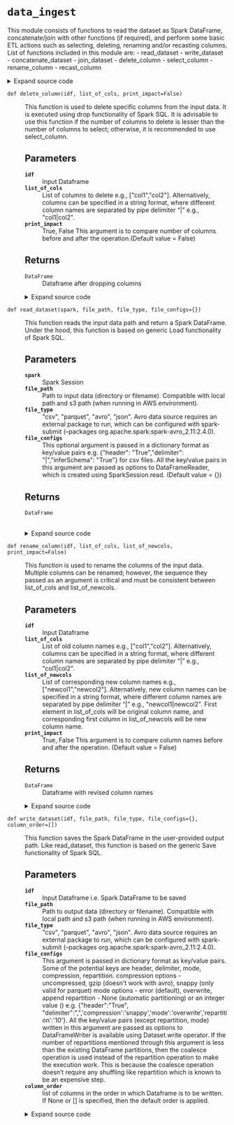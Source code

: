 # <code>data_ingest</code>
<p>This module consists of functions to read the dataset as Spark DataFrame, concatenate/join with other functions (if required),
and perform some basic ETL actions such as selecting, deleting, renaming and/or recasting columns. List of functions included in this module are:
- read_dataset
- write_dataset
- concatenate_dataset
- join_dataset
- delete_column
- select_column
- rename_column
- recast_column</p>
<details class="source">
<summary>
<span>Expand source code</span>
</summary>
<pre>
```python
# coding=utf-8
"""
This module consists of functions to read the dataset as Spark DataFrame, concatenate/join with other functions (if required), 
and perform some basic ETL actions such as selecting, deleting, renaming and/or recasting columns. List of functions included in this module are: 
- read_dataset 
- write_dataset 
- concatenate_dataset 
- join_dataset 
- delete_column 
- select_column 
- rename_column 
- recast_column 
"""
import pyspark.sql.functions as F
from pyspark.sql import DataFrame
from anovos.shared.utils import pairwise_reduce


def read_dataset(spark, file_path, file_type, file_configs={}):
    """
    This function reads the input data path and return a Spark DataFrame. Under the hood, this function is based
    on generic Load functionality of Spark SQL.

    Parameters
    ----------
    spark
        Spark Session
    file_path
        Path to input data (directory or filename).
        Compatible with local path and s3 path (when running in AWS environment).
    file_type
        "csv", "parquet", "avro", "json".
        Avro data source requires an external package to run, which can be configured with spark-submit
        (--packages org.apache.spark:spark-avro_2.11:2.4.0).
    file_configs
        This optional argument is passed in a dictionary format as key/value pairs
        e.g. {"header": "True","delimiter": "|","inferSchema": "True"} for csv files.
        All the key/value pairs in this argument are passed as options to DataFrameReader,
        which is created using SparkSession.read. (Default value = {})

    Returns
    -------
    DataFrame

    """
    odf = spark.read.format(file_type).options(**file_configs).load(file_path)
    return odf


def write_dataset(idf, file_path, file_type, file_configs={}, column_order=[]):
    """
    This function saves the Spark DataFrame in the user-provided output path. Like read_dataset, this function is
    based on the generic Save functionality of Spark SQL.

    Parameters
    ----------
    idf
        Input Dataframe i.e. Spark DataFrame to be saved
    file_path
        Path to output data (directory or filename). Compatible with local path and s3 path (when running in AWS environment).
    file_type
        "csv", "parquet", "avro", "json".
        Avro data source requires an external package to run, which can be configured with spark-submit
        (--packages org.apache.spark:spark-avro_2.11:2.4.0).
    file_configs
        This argument is passed in dictionary format as key/value pairs. Some of the potential keys are header, delimiter,
        mode, compression, repartition.
        compression options - uncompressed, gzip (doesn't work with avro), snappy (only valid for parquet)
        mode options - error (default), overwrite, append repartition - None (automatic partitioning) or an integer value ()
        e.g. {"header":"True", "delimiter":",",'compression':'snappy','mode':'overwrite','repartition':'10'}.
        All the key/value pairs (except repartition, mode) written in this argument are passed as options to DataFrameWriter is available using
        Dataset.write operator. If the number of repartitions mentioned through this argument is less than the existing
        DataFrame partitions, then the coalesce operation is used instead of the repartition operation to make the
        execution work. This is because the coalesce operation doesn’t require any shuffling like repartition which is known to be an expensive step.
    column_order
        list of columns in the order in which Dataframe is to be written. If None or [] is specified, then the default order is applied.

    """

    if not column_order:
        column_order = idf.columns
    else:
        if not isinstance(column_order, list):
            raise TypeError("Invalid input type for column_order argument")
        if len(column_order) != len(idf.columns):
            raise ValueError(
                "Count of column(s) specified in column_order argument do not match Dataframe"
            )
        diff_cols = [x for x in column_order if x not in set(idf.columns)]
        if diff_cols:
            raise ValueError(
                "Column(s) specified in column_order argument not found in Dataframe: "
                + str(diff_cols)
            )

    mode = file_configs["mode"] if "mode" in file_configs else "error"
    repartition = (
        int(file_configs["repartition"]) if "repartition" in file_configs else None
    )

    if repartition is None:
        idf.select(column_order).write.format(file_type).options(**file_configs).save(
            file_path, mode=mode
        )
    else:
        exist_parts = idf.rdd.getNumPartitions()
        req_parts = int(repartition)
        if req_parts > exist_parts:
            idf.select(column_order).repartition(req_parts).write.format(
                file_type
            ).options(**file_configs).save(file_path, mode=mode)
        else:
            idf.select(column_order).coalesce(req_parts).write.format(
                file_type
            ).options(**file_configs).save(file_path, mode=mode)


def concatenate_dataset(*idfs, method_type="name"):
    """
    This function combines multiple dataframes into a single dataframe. A pairwise concatenation is performed on
    the dataframes, instead of adding one dataframe at a time to the bigger dataframe. This function leverages union
    functionality of Spark SQL.

    Parameters
    ----------
    *idfs
        All dataframes to be concatenated (with the first dataframe columns)
    method_type
        "index", "name". This argument needs to be passed as a keyword argument.
        The “index” method concatenates the dataframes by the column index (without shuffling columns).
        If the sequence of column is not fixed among the dataframe, this method should be avoided.
        The “name” method concatenates after shuffling and arranging columns as per the first dataframe order.
        First dataframe passed under idfs will define the final columns in the concatenated dataframe, and
        will throw error if any column in first dataframe is not available in any of other dataframes. (Default value = "name")

    Returns
    -------
    DataFrame
        Concatenated dataframe

    """
    if method_type not in ["index", "name"]:
        raise TypeError("Invalid input for concatenate_dataset method")
    if method_type == "name":
        odf = pairwise_reduce(
            lambda idf1, idf2: idf1.union(idf2.select(idf1.columns)), idfs
        )  # odf = reduce(DataFrame.unionByName, idfs) # only if exact no. of columns
    else:
        odf = pairwise_reduce(DataFrame.union, idfs)
    return odf


def join_dataset(*idfs, join_cols, join_type):
    """
    This function joins multiple dataframes into a single dataframe by joining key column(s). For optimization, Pairwise joining is
    done on the dataframes, instead of joining individual dataframes to the bigger dataframe. This function leverages
    join functionality of Spark SQL.

    Parameters
    ----------
    idfs
        All dataframes to be joined
    join_cols
        Key column(s) to join all dataframes together.
        In case of multiple key columns to join, they can be passed in a list format or
        a string format where different column names are separated by pipe delimiter “|” e.g. "col1|col2".
    join_type
        "inner", “full”, “left”, “right”, “left_semi”, “left_anti”

    Returns
    -------
    DataFrame
        Joined dataframe

    """
    if isinstance(join_cols, str):
        join_cols = [x.strip() for x in join_cols.split("|")]

    list_of_df_cols = [x.columns for x in idfs]
    list_of_all_cols = [x for sublist in list_of_df_cols for x in sublist]
    list_of_nonjoin_cols = [x for x in list_of_all_cols if x not in join_cols]

    if len(list_of_nonjoin_cols) != (
        len(list_of_all_cols) - (len(list_of_df_cols) * len(join_cols))
    ):
        raise ValueError("Specified join_cols do not match all the Input Dataframe(s)")

    if len(list_of_nonjoin_cols) != len(set(list_of_nonjoin_cols)):
        raise ValueError(
            "Duplicate column(s) present in non joining column(s) in Input Dataframe(s)"
        )

    odf = pairwise_reduce(
        lambda idf1, idf2: idf1.join(idf2, join_cols, join_type), idfs
    )
    return odf


def delete_column(idf, list_of_cols, print_impact=False):
    """
    This function is used to delete specific columns from the input data. It is executed using drop functionality
    of Spark SQL. It is advisable to use this function if the number of columns to delete is lesser than the number
    of columns to select; otherwise, it is recommended to use select_column.

    Parameters
    ----------
    idf
        Input Dataframe
    list_of_cols
        List of columns to delete e.g., ["col1","col2"].
        Alternatively, columns can be specified in a string format,
        where different column names are separated by pipe delimiter “|” e.g., "col1|col2".
    print_impact
        True, False
        This argument is to compare number of columns before and after the operation.(Default value = False)

    Returns
    -------
    DataFrame
        Dataframe after dropping columns

    """
    if isinstance(list_of_cols, str):
        list_of_cols = [x.strip() for x in list_of_cols.split("|")]
    list_of_cols = list(set(list_of_cols))

    odf = idf.drop(*list_of_cols)

    if print_impact:
        print("Before: \nNo. of Columns- ", len(idf.columns))
        print(idf.columns)
        print("After: \nNo. of Columns- ", len(odf.columns))
        print(odf.columns)
    return odf


def select_column(idf, list_of_cols, print_impact=False):
    """
    This function is used to select specific columns from the input data. It is executed using select operation of
    spark dataframe. It is advisable to use this function if the number of columns to select is lesser than the
    number of columns to drop; otherwise, it is recommended to use delete_column.

    Parameters
    ----------
    idf
        Input Dataframe
    list_of_cols
        List of columns to select e.g., ["col1","col2"].
        Alternatively, columns can be specified in a string format,
        where different column names are separated by pipe delimiter “|” e.g., "col1|col2".
    print_impact
        True, False
        This argument is to compare number of columns before and after the operation.(Default value = False)

    Returns
    -------
    DataFrame
        Dataframe with the selected columns

    """
    if isinstance(list_of_cols, str):
        list_of_cols = [x.strip() for x in list_of_cols.split("|")]
    list_of_cols = list(set(list_of_cols))

    odf = idf.select(list_of_cols)

    if print_impact:
        print("Before: \nNo. of Columns-", len(idf.columns))
        print(idf.columns)
        print("\nAfter: \nNo. of Columns-", len(odf.columns))
        print(odf.columns)
    return odf


def rename_column(idf, list_of_cols, list_of_newcols, print_impact=False):
    """
    This function is used to rename the columns of the input data. Multiple columns can be renamed; however,
    the sequence they passed as an argument is critical and must be consistent between list_of_cols and
    list_of_newcols.

    Parameters
    ----------
    idf
        Input Dataframe
    list_of_cols
        List of old column names e.g., ["col1","col2"].
        Alternatively, columns can be specified in a string format,
        where different column names are separated by pipe delimiter “|” e.g., "col1|col2".
    list_of_newcols
        List of corresponding new column names e.g., ["newcol1","newcol2"].
        Alternatively, new column names can be specified in a string format,
        where different column names are separated by pipe delimiter “|” e.g., "newcol1|newcol2".
        First element in list_of_cols will be original column name, and corresponding first column in list_of_newcols will be new column name.
    print_impact
        True, False
        This argument is to compare column names before and after the operation. (Default value = False)

    Returns
    -------
    DataFrame
        Dataframe with revised column names

    """
    if isinstance(list_of_cols, str):
        list_of_cols = [x.strip() for x in list_of_cols.split("|")]
    if isinstance(list_of_newcols, str):
        list_of_newcols = [x.strip() for x in list_of_newcols.split("|")]

    mapping = dict(zip(list_of_cols, list_of_newcols))
    odf = idf.select([F.col(i).alias(mapping.get(i, i)) for i in idf.columns])

    if print_impact:
        print("Before: \nNo. of Columns- ", len(idf.columns))
        print(idf.columns)
        print("After: \nNo. of Columns- ", len(odf.columns))
        print(odf.columns)
    return odf


def recast_column(idf, list_of_cols, list_of_dtypes, print_impact=False):
    """
    This function is used to modify the datatype of columns. Multiple columns can be cast; however,
    the sequence they passed as argument is critical and needs to be consistent between list_of_cols and
    list_of_dtypes.

    Parameters
    ----------
    idf
        Input Dataframe
    list_of_cols
        List of columns to cast e.g., ["col1","col2"].
        Alternatively, columns can be specified in a string format,
        where different column names are separated by pipe delimiter “|” e.g., "col1|col2".
    list_of_dtypes
        List of corresponding datatypes e.g., ["type1","type2"].
        Alternatively, datatypes can be specified in a string format,
        where they are separated by pipe delimiter “|” e.g., "type1|type2".
        First element in list_of_cols will column name and corresponding element in list_of_dtypes
        will be new datatypes such as "float", "integer", "long", "string", "double", decimal" etc.
        Datatypes are case insensitive e.g. float or Float are treated as same.
    print_impact
        True, False
        This argument is to compare schema before and after the operation. (Default value = False)

    Returns
    -------
    DataFrame
        Dataframe with revised datatypes

    """
    if isinstance(list_of_cols, str):
        list_of_cols = [x.strip() for x in list_of_cols.split("|")]
    if isinstance(list_of_dtypes, str):
        list_of_dtypes = [x.strip() for x in list_of_dtypes.split("|")]

    odf = idf
    for i, j in zip(list_of_cols, list_of_dtypes):
        odf = odf.withColumn(i, F.col(i).cast(j))

    if print_impact:
        print("Before: ")
        idf.printSchema()
        print("After: ")
        odf.printSchema()
    return odf
```
</pre>
</details>
## Functions
<dl>
<dt id="anovos.data_ingest.data_ingest.concatenate_dataset"><code class="name flex hljs csharp">
<span class="k">def</span> <span class="nf"><span class="ident">concatenate_dataset</span></span>(<span class="n">*idfs, method_type='name')</span>
</code></dt>
<dd>
<div class="desc"><p>This function combines multiple dataframes into a single dataframe. A pairwise concatenation is performed on
the dataframes, instead of adding one dataframe at a time to the bigger dataframe. This function leverages union
functionality of Spark SQL.</p>
<h2 id="parameters">Parameters</h2>
<dl>
<dt><strong><code>*idfs</code></strong></dt>
<dd>All dataframes to be concatenated (with the first dataframe columns)</dd>
<dt><strong><code>method_type</code></strong></dt>
<dd>"index", "name". This argument needs to be passed as a keyword argument.
The “index” method concatenates the dataframes by the column index (without shuffling columns).
If the sequence of column is not fixed among the dataframe, this method should be avoided.
The “name” method concatenates after shuffling and arranging columns as per the first dataframe order.
First dataframe passed under idfs will define the final columns in the concatenated dataframe, and
will throw error if any column in first dataframe is not available in any of other dataframes. (Default value = "name")</dd>
</dl>
<h2 id="returns">Returns</h2>
<dl>
<dt><code>DataFrame</code></dt>
<dd>Concatenated dataframe</dd>
</dl></div>
<details class="source">
<summary>
<span>Expand source code</span>
</summary>
<pre>
```python
def concatenate_dataset(*idfs, method_type="name"):
    """
    This function combines multiple dataframes into a single dataframe. A pairwise concatenation is performed on
    the dataframes, instead of adding one dataframe at a time to the bigger dataframe. This function leverages union
    functionality of Spark SQL.

    Parameters
    ----------
    *idfs
        All dataframes to be concatenated (with the first dataframe columns)
    method_type
        "index", "name". This argument needs to be passed as a keyword argument.
        The “index” method concatenates the dataframes by the column index (without shuffling columns).
        If the sequence of column is not fixed among the dataframe, this method should be avoided.
        The “name” method concatenates after shuffling and arranging columns as per the first dataframe order.
        First dataframe passed under idfs will define the final columns in the concatenated dataframe, and
        will throw error if any column in first dataframe is not available in any of other dataframes. (Default value = "name")

    Returns
    -------
    DataFrame
        Concatenated dataframe

    """
    if method_type not in ["index", "name"]:
        raise TypeError("Invalid input for concatenate_dataset method")
    if method_type == "name":
        odf = pairwise_reduce(
            lambda idf1, idf2: idf1.union(idf2.select(idf1.columns)), idfs
        )  # odf = reduce(DataFrame.unionByName, idfs) # only if exact no. of columns
    else:
        odf = pairwise_reduce(DataFrame.union, idfs)
    return odf
```
</pre>
</details>
</dd>
<dt id="anovos.data_ingest.data_ingest.delete_column"><code class="name flex hljs csharp">
<span class="k">def</span> <span class="nf"><span class="ident">delete_column</span></span>(<span class="n">idf, list_of_cols, print_impact=False)</span>
</code></dt>
<dd>
<div class="desc"><p>This function is used to delete specific columns from the input data. It is executed using drop functionality
of Spark SQL. It is advisable to use this function if the number of columns to delete is lesser than the number
of columns to select; otherwise, it is recommended to use select_column.</p>
<h2 id="parameters">Parameters</h2>
<dl>
<dt><strong><code>idf</code></strong></dt>
<dd>Input Dataframe</dd>
<dt><strong><code>list_of_cols</code></strong></dt>
<dd>List of columns to delete e.g., ["col1","col2"].
Alternatively, columns can be specified in a string format,
where different column names are separated by pipe delimiter “|” e.g., "col1|col2".</dd>
<dt><strong><code>print_impact</code></strong></dt>
<dd>True, False
This argument is to compare number of columns before and after the operation.(Default value = False)</dd>
</dl>
<h2 id="returns">Returns</h2>
<dl>
<dt><code>DataFrame</code></dt>
<dd>Dataframe after dropping columns</dd>
</dl></div>
<details class="source">
<summary>
<span>Expand source code</span>
</summary>
<pre>
```python
def delete_column(idf, list_of_cols, print_impact=False):
    """
    This function is used to delete specific columns from the input data. It is executed using drop functionality
    of Spark SQL. It is advisable to use this function if the number of columns to delete is lesser than the number
    of columns to select; otherwise, it is recommended to use select_column.

    Parameters
    ----------
    idf
        Input Dataframe
    list_of_cols
        List of columns to delete e.g., ["col1","col2"].
        Alternatively, columns can be specified in a string format,
        where different column names are separated by pipe delimiter “|” e.g., "col1|col2".
    print_impact
        True, False
        This argument is to compare number of columns before and after the operation.(Default value = False)

    Returns
    -------
    DataFrame
        Dataframe after dropping columns

    """
    if isinstance(list_of_cols, str):
        list_of_cols = [x.strip() for x in list_of_cols.split("|")]
    list_of_cols = list(set(list_of_cols))

    odf = idf.drop(*list_of_cols)

    if print_impact:
        print("Before: \nNo. of Columns- ", len(idf.columns))
        print(idf.columns)
        print("After: \nNo. of Columns- ", len(odf.columns))
        print(odf.columns)
    return odf
```
</pre>
</details>
</dd>
<dt id="anovos.data_ingest.data_ingest.join_dataset"><code class="name flex hljs csharp">
<span class="k">def</span> <span class="nf"><span class="ident">join_dataset</span></span>(<span class="n">*idfs, join_cols, join_type)</span>
</code></dt>
<dd>
<div class="desc"><p>This function joins multiple dataframes into a single dataframe by joining key column(s). For optimization, Pairwise joining is
done on the dataframes, instead of joining individual dataframes to the bigger dataframe. This function leverages
join functionality of Spark SQL.</p>
<h2 id="parameters">Parameters</h2>
<dl>
<dt><strong><code>idfs</code></strong></dt>
<dd>All dataframes to be joined</dd>
<dt><strong><code>join_cols</code></strong></dt>
<dd>Key column(s) to join all dataframes together.
In case of multiple key columns to join, they can be passed in a list format or
a string format where different column names are separated by pipe delimiter “|” e.g. "col1|col2".</dd>
<dt><strong><code>join_type</code></strong></dt>
<dd>"inner", “full”, “left”, “right”, “left_semi”, “left_anti”</dd>
</dl>
<h2 id="returns">Returns</h2>
<dl>
<dt><code>DataFrame</code></dt>
<dd>Joined dataframe</dd>
</dl></div>
<details class="source">
<summary>
<span>Expand source code</span>
</summary>
<pre>
```python
def join_dataset(*idfs, join_cols, join_type):
    """
    This function joins multiple dataframes into a single dataframe by joining key column(s). For optimization, Pairwise joining is
    done on the dataframes, instead of joining individual dataframes to the bigger dataframe. This function leverages
    join functionality of Spark SQL.

    Parameters
    ----------
    idfs
        All dataframes to be joined
    join_cols
        Key column(s) to join all dataframes together.
        In case of multiple key columns to join, they can be passed in a list format or
        a string format where different column names are separated by pipe delimiter “|” e.g. "col1|col2".
    join_type
        "inner", “full”, “left”, “right”, “left_semi”, “left_anti”

    Returns
    -------
    DataFrame
        Joined dataframe

    """
    if isinstance(join_cols, str):
        join_cols = [x.strip() for x in join_cols.split("|")]

    list_of_df_cols = [x.columns for x in idfs]
    list_of_all_cols = [x for sublist in list_of_df_cols for x in sublist]
    list_of_nonjoin_cols = [x for x in list_of_all_cols if x not in join_cols]

    if len(list_of_nonjoin_cols) != (
        len(list_of_all_cols) - (len(list_of_df_cols) * len(join_cols))
    ):
        raise ValueError("Specified join_cols do not match all the Input Dataframe(s)")

    if len(list_of_nonjoin_cols) != len(set(list_of_nonjoin_cols)):
        raise ValueError(
            "Duplicate column(s) present in non joining column(s) in Input Dataframe(s)"
        )

    odf = pairwise_reduce(
        lambda idf1, idf2: idf1.join(idf2, join_cols, join_type), idfs
    )
    return odf
```
</pre>
</details>
</dd>
<dt id="anovos.data_ingest.data_ingest.read_dataset"><code class="name flex hljs csharp">
<span class="k">def</span> <span class="nf"><span class="ident">read_dataset</span></span>(<span class="n">spark, file_path, file_type, file_configs={})</span>
</code></dt>
<dd>
<div class="desc"><p>This function reads the input data path and return a Spark DataFrame. Under the hood, this function is based
on generic Load functionality of Spark SQL.</p>
<h2 id="parameters">Parameters</h2>
<dl>
<dt><strong><code>spark</code></strong></dt>
<dd>Spark Session</dd>
<dt><strong><code>file_path</code></strong></dt>
<dd>Path to input data (directory or filename).
Compatible with local path and s3 path (when running in AWS environment).</dd>
<dt><strong><code>file_type</code></strong></dt>
<dd>"csv", "parquet", "avro", "json".
Avro data source requires an external package to run, which can be configured with spark-submit
(&ndash;packages org.apache.spark:spark-avro_2.11:2.4.0).</dd>
<dt><strong><code>file_configs</code></strong></dt>
<dd>This optional argument is passed in a dictionary format as key/value pairs
e.g. {"header": "True","delimiter": "|","inferSchema": "True"} for csv files.
All the key/value pairs in this argument are passed as options to DataFrameReader,
which is created using SparkSession.read. (Default value = {})</dd>
</dl>
<h2 id="returns">Returns</h2>
<dl>
<dt><code>DataFrame</code></dt>
<dd>&nbsp;</dd>
</dl></div>
<details class="source">
<summary>
<span>Expand source code</span>
</summary>
<pre>
```python
def read_dataset(spark, file_path, file_type, file_configs={}):
    """
    This function reads the input data path and return a Spark DataFrame. Under the hood, this function is based
    on generic Load functionality of Spark SQL.

    Parameters
    ----------
    spark
        Spark Session
    file_path
        Path to input data (directory or filename).
        Compatible with local path and s3 path (when running in AWS environment).
    file_type
        "csv", "parquet", "avro", "json".
        Avro data source requires an external package to run, which can be configured with spark-submit
        (--packages org.apache.spark:spark-avro_2.11:2.4.0).
    file_configs
        This optional argument is passed in a dictionary format as key/value pairs
        e.g. {"header": "True","delimiter": "|","inferSchema": "True"} for csv files.
        All the key/value pairs in this argument are passed as options to DataFrameReader,
        which is created using SparkSession.read. (Default value = {})

    Returns
    -------
    DataFrame

    """
    odf = spark.read.format(file_type).options(**file_configs).load(file_path)
    return odf
```
</pre>
</details>
</dd>
<dt id="anovos.data_ingest.data_ingest.recast_column"><code class="name flex hljs csharp">
<span class="k">def</span> <span class="nf"><span class="ident">recast_column</span></span>(<span class="n">idf, list_of_cols, list_of_dtypes, print_impact=False)</span>
</code></dt>
<dd>
<div class="desc"><p>This function is used to modify the datatype of columns. Multiple columns can be cast; however,
the sequence they passed as argument is critical and needs to be consistent between list_of_cols and
list_of_dtypes.</p>
<h2 id="parameters">Parameters</h2>
<dl>
<dt><strong><code>idf</code></strong></dt>
<dd>Input Dataframe</dd>
<dt><strong><code>list_of_cols</code></strong></dt>
<dd>List of columns to cast e.g., ["col1","col2"].
Alternatively, columns can be specified in a string format,
where different column names are separated by pipe delimiter “|” e.g., "col1|col2".</dd>
<dt><strong><code>list_of_dtypes</code></strong></dt>
<dd>List of corresponding datatypes e.g., ["type1","type2"].
Alternatively, datatypes can be specified in a string format,
where they are separated by pipe delimiter “|” e.g., "type1|type2".
First element in list_of_cols will column name and corresponding element in list_of_dtypes
will be new datatypes such as "float", "integer", "long", "string", "double", decimal" etc.
Datatypes are case insensitive e.g. float or Float are treated as same.</dd>
<dt><strong><code>print_impact</code></strong></dt>
<dd>True, False
This argument is to compare schema before and after the operation. (Default value = False)</dd>
</dl>
<h2 id="returns">Returns</h2>
<dl>
<dt><code>DataFrame</code></dt>
<dd>Dataframe with revised datatypes</dd>
</dl></div>
<details class="source">
<summary>
<span>Expand source code</span>
</summary>
<pre>
```python
def recast_column(idf, list_of_cols, list_of_dtypes, print_impact=False):
    """
    This function is used to modify the datatype of columns. Multiple columns can be cast; however,
    the sequence they passed as argument is critical and needs to be consistent between list_of_cols and
    list_of_dtypes.

    Parameters
    ----------
    idf
        Input Dataframe
    list_of_cols
        List of columns to cast e.g., ["col1","col2"].
        Alternatively, columns can be specified in a string format,
        where different column names are separated by pipe delimiter “|” e.g., "col1|col2".
    list_of_dtypes
        List of corresponding datatypes e.g., ["type1","type2"].
        Alternatively, datatypes can be specified in a string format,
        where they are separated by pipe delimiter “|” e.g., "type1|type2".
        First element in list_of_cols will column name and corresponding element in list_of_dtypes
        will be new datatypes such as "float", "integer", "long", "string", "double", decimal" etc.
        Datatypes are case insensitive e.g. float or Float are treated as same.
    print_impact
        True, False
        This argument is to compare schema before and after the operation. (Default value = False)

    Returns
    -------
    DataFrame
        Dataframe with revised datatypes

    """
    if isinstance(list_of_cols, str):
        list_of_cols = [x.strip() for x in list_of_cols.split("|")]
    if isinstance(list_of_dtypes, str):
        list_of_dtypes = [x.strip() for x in list_of_dtypes.split("|")]

    odf = idf
    for i, j in zip(list_of_cols, list_of_dtypes):
        odf = odf.withColumn(i, F.col(i).cast(j))

    if print_impact:
        print("Before: ")
        idf.printSchema()
        print("After: ")
        odf.printSchema()
    return odf
```
</pre>
</details>
</dd>
<dt id="anovos.data_ingest.data_ingest.rename_column"><code class="name flex hljs csharp">
<span class="k">def</span> <span class="nf"><span class="ident">rename_column</span></span>(<span class="n">idf, list_of_cols, list_of_newcols, print_impact=False)</span>
</code></dt>
<dd>
<div class="desc"><p>This function is used to rename the columns of the input data. Multiple columns can be renamed; however,
the sequence they passed as an argument is critical and must be consistent between list_of_cols and
list_of_newcols.</p>
<h2 id="parameters">Parameters</h2>
<dl>
<dt><strong><code>idf</code></strong></dt>
<dd>Input Dataframe</dd>
<dt><strong><code>list_of_cols</code></strong></dt>
<dd>List of old column names e.g., ["col1","col2"].
Alternatively, columns can be specified in a string format,
where different column names are separated by pipe delimiter “|” e.g., "col1|col2".</dd>
<dt><strong><code>list_of_newcols</code></strong></dt>
<dd>List of corresponding new column names e.g., ["newcol1","newcol2"].
Alternatively, new column names can be specified in a string format,
where different column names are separated by pipe delimiter “|” e.g., "newcol1|newcol2".
First element in list_of_cols will be original column name, and corresponding first column in list_of_newcols will be new column name.</dd>
<dt><strong><code>print_impact</code></strong></dt>
<dd>True, False
This argument is to compare column names before and after the operation. (Default value = False)</dd>
</dl>
<h2 id="returns">Returns</h2>
<dl>
<dt><code>DataFrame</code></dt>
<dd>Dataframe with revised column names</dd>
</dl></div>
<details class="source">
<summary>
<span>Expand source code</span>
</summary>
<pre>
```python
def rename_column(idf, list_of_cols, list_of_newcols, print_impact=False):
    """
    This function is used to rename the columns of the input data. Multiple columns can be renamed; however,
    the sequence they passed as an argument is critical and must be consistent between list_of_cols and
    list_of_newcols.

    Parameters
    ----------
    idf
        Input Dataframe
    list_of_cols
        List of old column names e.g., ["col1","col2"].
        Alternatively, columns can be specified in a string format,
        where different column names are separated by pipe delimiter “|” e.g., "col1|col2".
    list_of_newcols
        List of corresponding new column names e.g., ["newcol1","newcol2"].
        Alternatively, new column names can be specified in a string format,
        where different column names are separated by pipe delimiter “|” e.g., "newcol1|newcol2".
        First element in list_of_cols will be original column name, and corresponding first column in list_of_newcols will be new column name.
    print_impact
        True, False
        This argument is to compare column names before and after the operation. (Default value = False)

    Returns
    -------
    DataFrame
        Dataframe with revised column names

    """
    if isinstance(list_of_cols, str):
        list_of_cols = [x.strip() for x in list_of_cols.split("|")]
    if isinstance(list_of_newcols, str):
        list_of_newcols = [x.strip() for x in list_of_newcols.split("|")]

    mapping = dict(zip(list_of_cols, list_of_newcols))
    odf = idf.select([F.col(i).alias(mapping.get(i, i)) for i in idf.columns])

    if print_impact:
        print("Before: \nNo. of Columns- ", len(idf.columns))
        print(idf.columns)
        print("After: \nNo. of Columns- ", len(odf.columns))
        print(odf.columns)
    return odf
```
</pre>
</details>
</dd>
<dt id="anovos.data_ingest.data_ingest.select_column"><code class="name flex hljs csharp">
<span class="k">def</span> <span class="nf"><span class="ident">select_column</span></span>(<span class="n">idf, list_of_cols, print_impact=False)</span>
</code></dt>
<dd>
<div class="desc"><p>This function is used to select specific columns from the input data. It is executed using select operation of
spark dataframe. It is advisable to use this function if the number of columns to select is lesser than the
number of columns to drop; otherwise, it is recommended to use delete_column.</p>
<h2 id="parameters">Parameters</h2>
<dl>
<dt><strong><code>idf</code></strong></dt>
<dd>Input Dataframe</dd>
<dt><strong><code>list_of_cols</code></strong></dt>
<dd>List of columns to select e.g., ["col1","col2"].
Alternatively, columns can be specified in a string format,
where different column names are separated by pipe delimiter “|” e.g., "col1|col2".</dd>
<dt><strong><code>print_impact</code></strong></dt>
<dd>True, False
This argument is to compare number of columns before and after the operation.(Default value = False)</dd>
</dl>
<h2 id="returns">Returns</h2>
<dl>
<dt><code>DataFrame</code></dt>
<dd>Dataframe with the selected columns</dd>
</dl></div>
<details class="source">
<summary>
<span>Expand source code</span>
</summary>
<pre>
```python
def select_column(idf, list_of_cols, print_impact=False):
    """
    This function is used to select specific columns from the input data. It is executed using select operation of
    spark dataframe. It is advisable to use this function if the number of columns to select is lesser than the
    number of columns to drop; otherwise, it is recommended to use delete_column.

    Parameters
    ----------
    idf
        Input Dataframe
    list_of_cols
        List of columns to select e.g., ["col1","col2"].
        Alternatively, columns can be specified in a string format,
        where different column names are separated by pipe delimiter “|” e.g., "col1|col2".
    print_impact
        True, False
        This argument is to compare number of columns before and after the operation.(Default value = False)

    Returns
    -------
    DataFrame
        Dataframe with the selected columns

    """
    if isinstance(list_of_cols, str):
        list_of_cols = [x.strip() for x in list_of_cols.split("|")]
    list_of_cols = list(set(list_of_cols))

    odf = idf.select(list_of_cols)

    if print_impact:
        print("Before: \nNo. of Columns-", len(idf.columns))
        print(idf.columns)
        print("\nAfter: \nNo. of Columns-", len(odf.columns))
        print(odf.columns)
    return odf
```
</pre>
</details>
</dd>
<dt id="anovos.data_ingest.data_ingest.write_dataset"><code class="name flex hljs csharp">
<span class="k">def</span> <span class="nf"><span class="ident">write_dataset</span></span>(<span class="n">idf, file_path, file_type, file_configs={}, column_order=[])</span>
</code></dt>
<dd>
<div class="desc"><p>This function saves the Spark DataFrame in the user-provided output path. Like read_dataset, this function is
based on the generic Save functionality of Spark SQL.</p>
<h2 id="parameters">Parameters</h2>
<dl>
<dt><strong><code>idf</code></strong></dt>
<dd>Input Dataframe i.e. Spark DataFrame to be saved</dd>
<dt><strong><code>file_path</code></strong></dt>
<dd>Path to output data (directory or filename). Compatible with local path and s3 path (when running in AWS environment).</dd>
<dt><strong><code>file_type</code></strong></dt>
<dd>"csv", "parquet", "avro", "json".
Avro data source requires an external package to run, which can be configured with spark-submit
(&ndash;packages org.apache.spark:spark-avro_2.11:2.4.0).</dd>
<dt><strong><code>file_configs</code></strong></dt>
<dd>This argument is passed in dictionary format as key/value pairs. Some of the potential keys are header, delimiter,
mode, compression, repartition.
compression options - uncompressed, gzip (doesn't work with avro), snappy (only valid for parquet)
mode options - error (default), overwrite, append repartition - None (automatic partitioning) or an integer value ()
e.g. {"header":"True", "delimiter":",",'compression':'snappy','mode':'overwrite','repartition':'10'}.
All the key/value pairs (except repartition, mode) written in this argument are passed as options to DataFrameWriter is available using
Dataset.write operator. If the number of repartitions mentioned through this argument is less than the existing
DataFrame partitions, then the coalesce operation is used instead of the repartition operation to make the
execution work. This is because the coalesce operation doesn’t require any shuffling like repartition which is known to be an expensive step.</dd>
<dt><strong><code>column_order</code></strong></dt>
<dd>list of columns in the order in which Dataframe is to be written. If None or [] is specified, then the default order is applied.</dd>
</dl></div>
<details class="source">
<summary>
<span>Expand source code</span>
</summary>
<pre>
```python
def write_dataset(idf, file_path, file_type, file_configs={}, column_order=[]):
    """
    This function saves the Spark DataFrame in the user-provided output path. Like read_dataset, this function is
    based on the generic Save functionality of Spark SQL.

    Parameters
    ----------
    idf
        Input Dataframe i.e. Spark DataFrame to be saved
    file_path
        Path to output data (directory or filename). Compatible with local path and s3 path (when running in AWS environment).
    file_type
        "csv", "parquet", "avro", "json".
        Avro data source requires an external package to run, which can be configured with spark-submit
        (--packages org.apache.spark:spark-avro_2.11:2.4.0).
    file_configs
        This argument is passed in dictionary format as key/value pairs. Some of the potential keys are header, delimiter,
        mode, compression, repartition.
        compression options - uncompressed, gzip (doesn't work with avro), snappy (only valid for parquet)
        mode options - error (default), overwrite, append repartition - None (automatic partitioning) or an integer value ()
        e.g. {"header":"True", "delimiter":",",'compression':'snappy','mode':'overwrite','repartition':'10'}.
        All the key/value pairs (except repartition, mode) written in this argument are passed as options to DataFrameWriter is available using
        Dataset.write operator. If the number of repartitions mentioned through this argument is less than the existing
        DataFrame partitions, then the coalesce operation is used instead of the repartition operation to make the
        execution work. This is because the coalesce operation doesn’t require any shuffling like repartition which is known to be an expensive step.
    column_order
        list of columns in the order in which Dataframe is to be written. If None or [] is specified, then the default order is applied.

    """

    if not column_order:
        column_order = idf.columns
    else:
        if not isinstance(column_order, list):
            raise TypeError("Invalid input type for column_order argument")
        if len(column_order) != len(idf.columns):
            raise ValueError(
                "Count of column(s) specified in column_order argument do not match Dataframe"
            )
        diff_cols = [x for x in column_order if x not in set(idf.columns)]
        if diff_cols:
            raise ValueError(
                "Column(s) specified in column_order argument not found in Dataframe: "
                + str(diff_cols)
            )

    mode = file_configs["mode"] if "mode" in file_configs else "error"
    repartition = (
        int(file_configs["repartition"]) if "repartition" in file_configs else None
    )

    if repartition is None:
        idf.select(column_order).write.format(file_type).options(**file_configs).save(
            file_path, mode=mode
        )
    else:
        exist_parts = idf.rdd.getNumPartitions()
        req_parts = int(repartition)
        if req_parts > exist_parts:
            idf.select(column_order).repartition(req_parts).write.format(
                file_type
            ).options(**file_configs).save(file_path, mode=mode)
        else:
            idf.select(column_order).coalesce(req_parts).write.format(
                file_type
            ).options(**file_configs).save(file_path, mode=mode)
```
</pre>
</details>
</dd>
</dl>